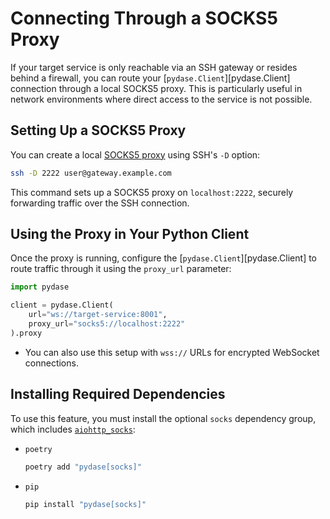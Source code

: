 # Connecting Through a SOCKS5 Proxy

If your target service is only reachable via an SSH gateway or resides behind a 
firewall, you can route your [`pydase.Client`][pydase.Client] connection through a local
SOCKS5 proxy. This is particularly useful in network environments where direct access to
the service is not possible.

## Setting Up a SOCKS5 Proxy

You can create a local [SOCKS5 proxy](https://en.wikipedia.org/wiki/SOCKS) using SSH's
`-D` option:

```bash
ssh -D 2222 user@gateway.example.com
```

This command sets up a SOCKS5 proxy on `localhost:2222`, securely forwarding traffic
over the SSH connection.

## Using the Proxy in Your Python Client

Once the proxy is running, configure the [`pydase.Client`][pydase.Client] to route 
traffic through it using the `proxy_url` parameter:

```python
import pydase

client = pydase.Client(
    url="ws://target-service:8001",
    proxy_url="socks5://localhost:2222"
).proxy
```

* You can also use this setup with `wss://` URLs for encrypted WebSocket connections.

## Installing Required Dependencies

To use this feature, you must install the optional `socks` dependency group, which 
includes [`aiohttp_socks`](https://pypi.org/project/aiohttp-socks/):

- `poetry`
  ```bash
  poetry add "pydase[socks]"
  ```
- `pip`
  ```bash
  pip install "pydase[socks]"
  ```
